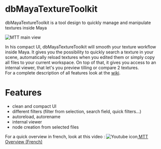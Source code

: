 dbMayaTextureToolkit
====================

dbMayaTextureToolkit is a tool design to quickly manage and manipulate textures inside Maya

![MTT main view](https://raw.githubusercontent.com/wiki/Bioeden/dbMayaTextureToolkit/images/MTT_main.png)

In his compact UI, dbMayaTextureToolkit will smooth your texture workflow inside Maya. It gives you the possibility to quickly search a texture in your scene, automatically reload textures when you edited them or simply copy all files to your current workspace. On top of that, it gives you access to an internal viewer, that let's you preview tilling or compare 2 textures.  
For a complete description of all features look at the [wiki](https://github.com/Bioeden/dbMayaTextureToolkit/wiki).

Features
========

 * clean and compact UI
 * different filters (filter from selection, search field, quick filters...)
 * autoreload, autorename
 * internal viewer
 * node creation from selected files


For a quick overview in french, look at this video :
![Youtube icon](https://raw.githubusercontent.com/wiki/Bioeden/dbMayaTextureToolkit/images/icons/YouTube.png)<a href="http://www.youtube.com/watch?v=t5UZwufOuuI" target="_blank"> MTT Overview (French)</a>
